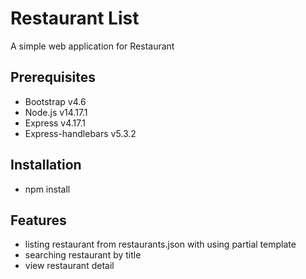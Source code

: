 # Restaurant List

A simple web application for Restaurant

## Prerequisites

- Bootstrap v4.6
- Node.js v14.17.1
- Express v4.17.1
- Express-handlebars v5.3.2

## Installation

- npm install

## Features

- listing restaurant from restaurants.json with using partial template
- searching restaurant by title
- view restaurant detail
